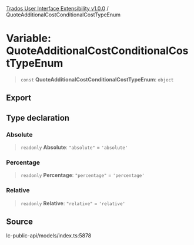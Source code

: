 [Trados User Interface Extensibility v1.0.0](../wiki/globals) / QuoteAdditionalCostConditionalCostTypeEnum

# Variable: QuoteAdditionalCostConditionalCostTypeEnum

> `const` **QuoteAdditionalCostConditionalCostTypeEnum**: `object`

## Export

## Type declaration

### Absolute

> `readonly` **Absolute**: `"absolute"` = `'absolute'`

### Percentage

> `readonly` **Percentage**: `"percentage"` = `'percentage'`

### Relative

> `readonly` **Relative**: `"relative"` = `'relative'`

## Source

lc-public-api/models/index.ts:5878
